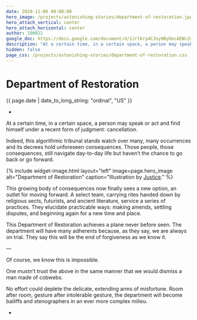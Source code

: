 ```yaml
---
date: 2020-11-06 00:00:00
hero_image: /projects/astonishing-stories/department-of-restoration.jpg
hero_attach_vertical: center
hero_attach_horizontal: center
author: 100022
google_doc: https://docs.google.com/document/d/1JrlKrp4C3sy9ByOecAEWc2mxnoodvM5PWVAqpGVFhVY/edit
description: "At a certain time, in a certain space, a person may speak or act and find himself under a recent form of judgment: cancellation."
hidden: false
page_css: /projects/astonishing-stories/department-of-restoration.css
---
```

# Department of Restoration
<time class="db small ttu o-60">{{ page.date | date_to_long_string: "ordinal", "US" }}</time>

+

At a certain time, in a certain space, a person may speak or act and find himself under a recent form of judgment: cancellation.

Indeed, this algorithmic tribunal stands watch over many, many occurrences and its decrees hold unforeseen consequences. Those people, those consequences, still navigate day-to-day life but haven’t the chance to go back or go forward.

{%
  include widget-image.html
  layout="left"
  image=page.hero_image
  alt="Department of Restoration"
  caption="Illustration by [Justice](/members/100048.html)."
%}

This growing body of consequences now finally sees a new option, an outlet for moving forward. A select team, carrying rites handed down by religious sects, futurists, and ancient literature, service a series of practices. They elucidate practicable ways: making amends, settling disputes, and beginning again for a new time and place.

This Department of Restoration achieves a plane never before seen. The department will have many adherents because, as they say, we are always on trial. They say this will be the end of forgiveness as we know it.

—

Of course, we know this is impossible.

One mustn’t trust the above in the same manner that we would dismiss a man made of cobwebs.

No effort could deplete the delicate, extending arms of misfortune. Room after room, gesture after intolerable gesture, the department will become bailiffs and stenographers in an ever more complex milieu.

+
